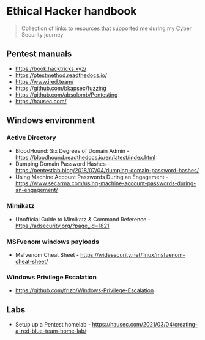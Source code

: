 # Ethical Hacker handbook
> Collection of links to resources that supported me during my Cyber Security journey

## Pentest manuals
- https://book.hacktricks.xyz/
- https://ptestmethod.readthedocs.io/
- https://www.ired.team/
- https://github.com/bkapsec/fuzzing
- https://github.com/absolomb/Pentesting
- https://hausec.com/

## Windows environment
### Active Directory
- BloodHound: Six Degrees of Domain Admin -  https://bloodhound.readthedocs.io/en/latest/index.html
- Dumping Domain Password Hashes - https://pentestlab.blog/2018/07/04/dumping-domain-password-hashes/
- Using Machine Account Passwords During an Engagement - https://www.secarma.com/using-machine-account-passwords-during-an-engagement/
### Mimikatz
- Unofficial Guide to Mimikatz & Command Reference - https://adsecurity.org/?page_id=1821

### MSFvenom windows payloads
- Msfvenom Cheat Sheet - https://widesecurity.net/linux/msfvenom-cheat-sheet/
### Windows Privilege Escalation
- https://github.com/frizb/Windows-Privilege-Escalation

## Labs
- Setup up a Pentest homelab - https://hausec.com/2021/03/04/creating-a-red-blue-team-home-lab/
